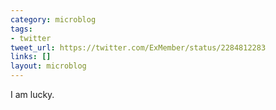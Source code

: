 ```yaml
---
category: microblog
tags:
- twitter
tweet_url: https://twitter.com/ExMember/status/2284812283
links: []
layout: microblog
---
```

I am lucky.

